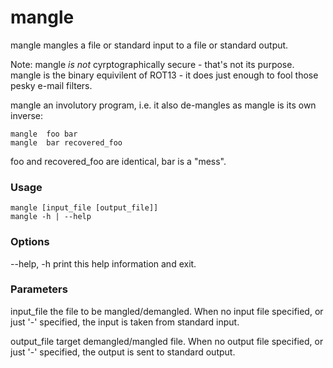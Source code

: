 # mangle

mangle mangles a file or standard input to a file or standard output.

Note: mangle *is not* cyrptographically secure - that's not its purpose.
mangle is the binary equivilent of ROT13 - it does just enough to fool
those pesky e-mail filters.

mangle an involutory program, i.e. it also de-mangles as mangle is its
own inverse:

    mangle  foo bar
    mangle  bar recovered_foo

foo and recovered_foo are identical, bar is a "mess".

### Usage

    mangle [input_file [output_file]]
    mangle -h | --help

### Options
--help, -h   print this help information and exit.

### Parameters
input_file   the file to be mangled/demangled. When no input file specified, or
             just '-' specified, the input is taken from standard input.

output_file  target demangled/mangled file. When no output file specified, or
             just '-' specified, the output is sent to standard output.

